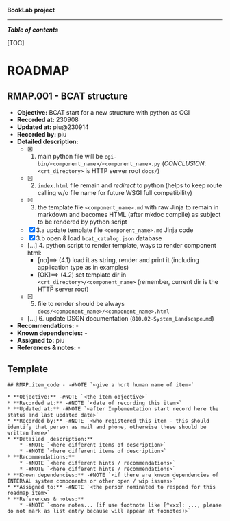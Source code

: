 
**BookLab project**

***

***Table of contents***

[TOC]


# ROADMAP

## RMAP.001 - BCAT structure

* **Objective:** BCAT start for a new structure with python as CGI
* **Recorded at:** 230908
* **Updated at:** piu@230914
* **Recorded by:** piu
* **Detailed  description:**
    * [x] 1. main python file will be `cgi-bin/<component_name>/<component_name>.py` (_CONCLUSION_: `<crt_directory>` is HTTP server root `docs/`)
    * [x] 2. `index.html` file remain and _redirect_ to python (helps to keep route calling w/o file name for future WSGI full compatibility)
    * [x] 3. the template file `<component_name>.md` with raw Jinja to remain in markdown and becomes HTML (after mkdoc compile) as subject to be rendered by python script
    * [x] 3.a update template file `<component_name>.md` Jinja code
    * [x] 3.b open & load `bcat_catalog.json` database
    * [...] 4. python script to render template, ways to render component html:
        * [no]==> (4.1) load it as string, render and print it (including application type as in examples)
        * [OK]==> (4.2) set template dir in `<crt_directory>/<component_name>` (remember, current dir is the HTTP server root)
    * [x] 5. file to render should be always `docs/<component_name>/<component_name>.html`
    * [...] 6. update DSGN documentation (`810.02-System_Landscape.md`)
* **Recommendations:** -
* **Known dependencies:** -
* **Assigned to:** piu
* **References & notes:** -














## Template

```
## RMAP.item_code - -#NOTE `<give a hort human name of item>`

* **Objective:** -#NOTE `<the item objective>`
* **Recorded at:** -#NOTE `<date of recording this item>`
* **Updated at:** -#NOTE `<after Implementation start record here the status and last updated date>`
* **Recorded by:** -#NOTE `<who registered this item - this should identify that person as mail and phone, otherwise these should be written here>`
* **Detailed  description:**
    * -#NOTE `<here different items of description>`
    * -#NOTE `<here different items of description>`
* **Recommendations:**
    * -#NOTE `<here different hints / recommendations>`
    * -#NOTE `<here different hints / recommendations>`
* **Known dependencies:** -#NOTE `<if there are knwon dependencies of INTERNAL system components or other open / wip issues>`
* **Assigned to:** -#NOTE `<the person nominated to respond for this roadmap item>`
* **References & notes:**
    * -#NOTE `<more notes... (if use footnote like [^xxx]: ..., please do not mark as list entry because will appear at foonotes)>`

```

